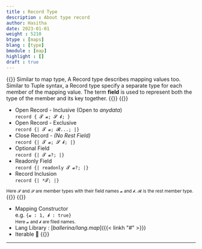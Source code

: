 ```yaml
---
title : Record Type
description : About type record
author: Hasitha
date: 2023-01-01
weight : 5210
btype : [maps]
blang : [type]
bmodule : [map]
highlight : []
draft : true
---
```

{{<md class="summary">}} 
Similar to map type, A Record type describes mapping values too. Similar to Tuple syntax, a Record type specify a separate type for each member of the mapping value. The term **field** is used to represent both the type of the member and its key together.
{{</md>}}
{{<md class="syntax">}}
* Open Record - Inclusive (Open to *anydata*) <br> `record { 𝓣 𝓪; 𝓢 𝓫; }`
* Open Record - Exclusive <br> `record {| 𝓣 𝓪; 𝓡...; |}`
* Close Record - *(No Rest Field)* <br> `record {| 𝓣 𝓪; 𝓢 𝓫; |}`
* Optional Field <br> `record {| 𝓣 𝓪?; |}`
* Readonly Field <br> `record {| readonly 𝓣 𝓪?; |}`
* Record Inclusion <br>`record {| *𝓣; |}`

<small>Here 𝓣 and 𝓢 are member types with their field names 𝓪 and 𝓫. 𝓡 is the rest member type.</small>
{{</md>}}
{{<md class="tldr">}}
* Mapping Constructor<br> e.g. `{𝓪 : 1, 𝓫 : true}` <br> <small>Here 𝓪 and 𝓫 are filed names.</small>
* Lang Library : [*ballerina/lang.map*]({{< linkh "#" >}})
* Iterable 🔁
{{</md>}}
<!--more-->
<hr>
